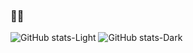 <!--
**dunkyl/dunkyl** is a ✨ _special_ ✨ repository because its `README.md` (this file) appears on your GitHub profile.

Here are some ideas to get you started:

- 🔭 I’m currently working on ...
- 🌱 I’m currently learning ...
- 👯 I’m looking to collaborate on ...
- 🤔 I’m looking for help with ...
- 💬 Ask me about ...
- 📫 How to reach me: ...
- 😄 Pronouns: ...
- ⚡ Fun fact: ...
-->

### 🔣🔣

![GitHub stats-Light](https://github-readme-stats.vercel.app/api/top-langs?username=dunkyl&show_icons=true&theme=dark&langs_count=6&layout=compact#gh-dark-mode-only)
![GitHub stats-Dark](https://github-readme-stats.vercel.app/api/top-langs?username=dunkyl&show_icons=true&theme=default&langs_count=6&layout=compact#gh-light-mode-only)
